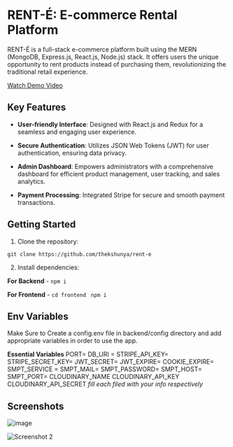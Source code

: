 # RENT-É: E-commerce Rental Platform

RENT-É is a full-stack e-commerce platform built using the MERN (MongoDB, Express.js, React.js, Node.js) stack. It offers users the unique opportunity to rent products instead of purchasing them, revolutionizing the traditional retail experience.

[Watch Demo Video](https://youtu.be/kVbZa4plZG4?si=-HYM4YE7fAdWxH6E)

## Key Features

- **User-friendly Interface**: Designed with React.js and Redux for a seamless and engaging user experience.

- **Secure Authentication**: Utilizes JSON Web Tokens (JWT) for user authentication, ensuring data privacy.

- **Admin Dashboard**: Empowers administrators with a comprehensive dashboard for efficient product management, user tracking, and sales analytics.

- **Payment Processing**: Integrated Stripe for secure and smooth payment transactions.

## Getting Started

1. Clone the repository:

`git clone https://github.com/thekshunya/rent-e`


2. Install dependencies:

**For Backend** - `npm i`

**For Frontend** - `cd frontend` ` npm i`

## Env Variables

Make Sure to Create a config.env file in backend/config directory and add appropriate variables in order to use the app.

**Essential Variables**
PORT=
DB_URI =
STRIPE_API_KEY=
STRIPE_SECRET_KEY=
JWT_SECRET=
JWT_EXPIRE=
COOKIE_EXPIRE=
SMPT_SERVICE =
SMPT_MAIL=
SMPT_PASSWORD=
SMPT_HOST=
SMPT_PORT=
CLOUDINARY_NAME
CLOUDINARY_API_KEY
CLOUDINARY_API_SECRET
_fill each filed with your info respectively_


## Screenshots

![image](https://github.com/thekshunya/rent-e/assets/69801148/b9f6487a-3b6f-4447-8446-fa5b739c9c0c)


![Screenshot 2](/screenshots/screenshot2.png)


